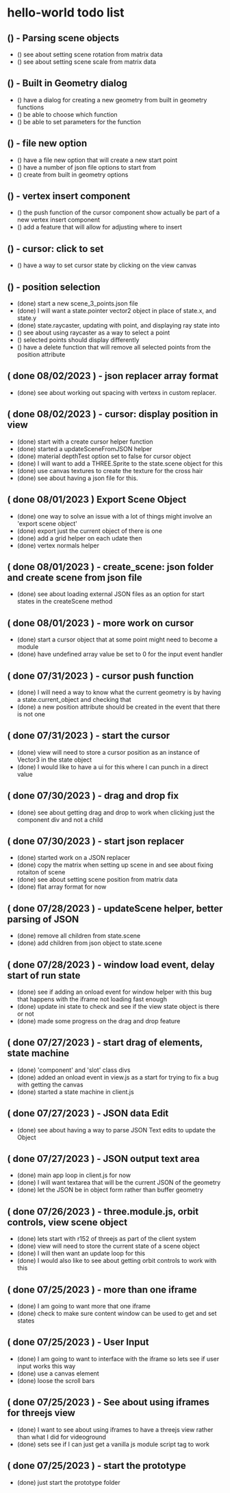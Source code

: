 # hello-world todo list

## () - Parsing scene objects
* () see about setting scene rotation from matrix data
* () see about setting scene scale from matrix data 

## () - Built in Geometry dialog
* () have a dialog for creating a new geometry from built in geometry functions
* () be able to choose which function
* () be able to set parameters for the function

## () - file new option
* () have a file new option that will create a new start point
* () have a number of json file options to start from
* () create from built in geometry options

## () - vertex insert component
* () the push function of the cursor component show actually be part of a new vertex insert component
* () add a feature that will allow for adjusting where to insert

## () - cursor: click to set
* () have a way to set cursor state by clicking on the view canvas

## () - position selection
* (done) start a new scene\_3\_points.json file
* (done) I will want a state.pointer vector2 object in place of state.x, and state.y
* (done) state.raycaster, updating with point, and displaying ray state into
* () see about using raycaster as a way to select a point
* () selected points should display differently
* () have a delete function that will remove all selected points from the position attribute


<!-- DONE -->

## ( done 08/02/2023 ) - json replacer array format
* (done) see about working out spacing with vertexs in custom replacer.

## ( done 08/02/2023 ) - cursor: display position in view
* (done) start with a create cursor helper function
* (done) started a updateSceneFromJSON helper
* (done) material depthTest option set to false for cursor object
* (done) I will want to add a THREE.Sprite to the state.scene object for this
* (done) use canvas textures to create the texture for the cross hair
* (done) see about having a json file for this.

## ( done 08/01/2023 ) Export Scene Object
* (done) one way to solve an issue with a lot of things might involve an 'export scene object'
* (done) export just the current object of there is one
* (done) add a grid helper on each udate then
* (done) vertex normals helper

## ( done 08/01/2023 ) - create_scene: json folder and create scene from json file
* (done) see about loading external JSON files as an option for start states in the createScene method

## ( done 08/01/2023 ) - more work on cursor
* (done) start a cursor object that at some point might need to become a module
* (done) have undefined array value be set to 0 for the input event handler

## ( done 07/31/2023 ) - cursor push function
* (done) I will need a way to know what the current geometry is by having a state.current\_object and checking that
* (done) a new position attribute should be created in the event that there is not one

## ( done 07/31/2023 ) - start the cursor
* (done) view will need to store a cursor position as an instance of Vector3 in the state object
* (done) I would like to have a ui for this where I can punch in a direct value

## ( done 07/30/2023 ) - drag and drop fix
* (done) see about getting drag and drop to work when clicking just the component div and not a child

## ( done 07/30/2023 ) - start json replacer
* (done) started work on a JSON replacer
* (done) copy the matrix when setting up scene in and see about fixing rotaiton of scene
* (done) see about setting scene position from matrix data
* (done) flat array format for now

## ( done 07/28/2023 ) - updateScene helper, better parsing of JSON
* (done) remove all children from state.scene
* (done) add children from json object to state.scene

## ( done 07/28/2023 ) - window load event, delay start of run state
* (done) see if adding an onload event for window helper with this bug that happens with the iframe not loading fast enough
* (done) update ini state to check and see if the view state object is there or not
* (done) made some progress on the drag and drop feature

## ( done 07/27/2023 ) - start drag of elements, state machine
* (done) 'component' and 'slot' class divs
* (done) added an onload event in view.js as a start for trying to fix a bug with getting the canvas
* (done) started a state machine in client.js

## ( done 07/27/2023 ) - JSON data Edit
* (done) see about having a way to parse JSON Text edits to update the Object

## ( done 07/27/2023 ) - JSON output text area
* (done) main app loop in client.js for now
* (done) I will want textarea that will be the current JSON of the geometry
* (done) let the JSON be in object form rather than buffer geometry

## ( done 07/26/2023 ) - three.module.js, orbit controls, view scene object
* (done) lets start with r152 of threejs as part of the client system
* (done) view will need to store the current state of a scene object
* (done) I will then want an update loop for this
* (done) I would also like to see about getting orbit controls to work with this

## ( done 07/25/2023 ) - more than one iframe
* (done) I am going to want more that one iframe
* (done) check to make sure content window can be used to get and set states

## ( done 07/25/2023 ) - User Input
* (done) I am going to want to interface with the iframe so lets see if user input works this way
* (done) use a canvas element
* (done) loose the scroll bars

## ( done 07/25/2023 ) - See about using iframes for threejs view
* (done) I want to see about using iframes to have a threejs view rather than what I did for videoground
* (done) sets see if I can just get a vanilla js module script tag to work

## ( done 07/25/2023 ) - start the prototype
* (done) just start the prototype folder